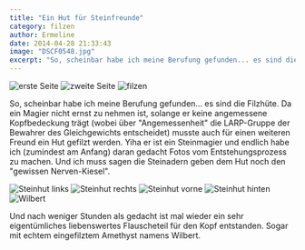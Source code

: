 ```yaml
---
title: "Ein Hut für Steinfreunde"
category: filzen
author: Ermeline
date: 2014-04-28 21:33:43
image: "DSCF0548.jpg"
excerpt: "So, scheinbar habe ich meine Berufung gefunden... es sind die Filzhüte."
---
```


![erste Seite](DSCF0548.jpg)
![zweite Seite](DSCF0549.jpg)
![filzen](DSCF0550.jpg)

So, scheinbar habe ich meine Berufung gefunden... es sind die Filzhüte. Da ein Magier nicht ernst zu nehmen ist, solange er keine angemessene Kopfbedeckung trägt (wobei über "Angemessenheit" die LARP-Gruppe der Bewahrer des Gleichgewichts entscheidet) musste auch für einen weiteren Freund ein Hut gefilzt werden. Yiha er ist ein Steinmagier und endlich habe ich (zumindest am Anfang) daran gedacht Fotos vom Entstehungsprozess zu machen. Und ich muss sagen die Steinadern geben dem Hut noch den "gewissen Nerven-Kiesel".

![Steinhut links](DSCF0560.jpg)
![Steinhut rechts](DSCF0561.jpg)
![Steinhut vorne](DSCF0559.jpg)
![Steinhut hinten](DSCF0563.jpg)
![Wilbert](DSCF0565.jpg)

Und nach weniger Stunden als gedacht ist mal wieder ein sehr eigentümliches liebenswertes Flauscheteil für den Kopf entstanden. Sogar mit echtem eingefilztem Amethyst namens Wilbert.


